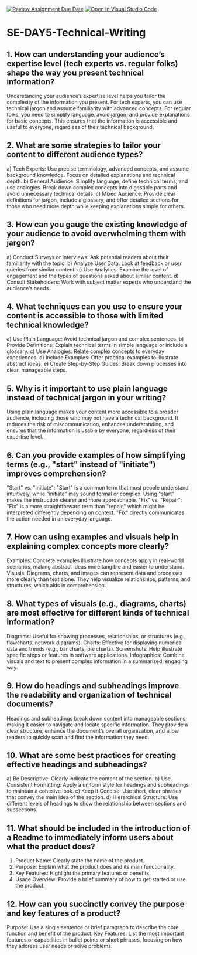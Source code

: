 [![Review Assignment Due Date](https://classroom.github.com/assets/deadline-readme-button-22041afd0340ce965d47ae6ef1cefeee28c7c493a6346c4f15d667ab976d596c.svg)](https://classroom.github.com/a/zsAR-pyY)
[![Open in Visual Studio Code](https://classroom.github.com/assets/open-in-vscode-2e0aaae1b6195c2367325f4f02e2d04e9abb55f0b24a779b69b11b9e10269abc.svg)](https://classroom.github.com/online_ide?assignment_repo_id=15657660&assignment_repo_type=AssignmentRepo)
# SE-DAY5-Technical-Writing
## 1. How can understanding your audience’s expertise level (tech experts vs. regular folks) shape the way you present technical information?
Understanding your audience’s expertise level helps you tailor the complexity of the information you present. For tech experts, you can use technical jargon and assume familiarity with advanced concepts. For regular folks, you need to simplify language, avoid jargon, and provide explanations for basic concepts. This ensures that the information is accessible and useful to everyone, regardless of their technical background.
## 2. What are some strategies to tailor your content to different audience types?
a) Tech Experts: Use precise terminology, advanced concepts, and assume background knowledge. Focus on detailed explanations and technical depth.
b) General Audience: Simplify language, define technical terms, and use analogies. Break down complex concepts into digestible parts and avoid unnecessary technical details.
c) Mixed Audience: Provide clear definitions for jargon, include a glossary, and offer detailed sections for those who need more depth while keeping explanations simple for others.
## 3. How can you gauge the existing knowledge of your audience to avoid overwhelming them with jargon?
a) Conduct Surveys or Interviews: Ask potential readers about their familiarity with the topic.
b) Analyze User Data: Look at feedback or user queries from similar content.
c) Use Analytics: Examine the level of engagement and the types of questions asked about similar content.
d) Consult Stakeholders: Work with subject matter experts who understand the audience’s needs.
## 4. What techniques can you use to ensure your content is accessible to those with limited technical knowledge?
a) Use Plain Language: Avoid technical jargon and complex sentences.
b) Provide Definitions: Explain technical terms in simple language or include a glossary.
c) Use Analogies: Relate complex concepts to everyday experiences.
d) Include Examples: Offer practical examples to illustrate abstract ideas.
e) Create Step-by-Step Guides: Break down processes into clear, manageable steps.
## 5. Why is it important to use plain language instead of technical jargon in your writing?
Using plain language makes your content more accessible to a broader audience, including those who may not have a technical background. It reduces the risk of miscommunication, enhances understanding, and ensures that the information is usable by everyone, regardless of their expertise level.
## 6. Can you provide examples of how simplifying terms (e.g., "start" instead of "initiate") improves comprehension?
"Start" vs. "Initiate": "Start" is a common term that most people understand intuitively, while "initiate" may sound formal or complex. Using "start" makes the instruction clearer and more approachable.
"Fix" vs. "Repair": "Fix" is a more straightforward term than "repair," which might be interpreted differently depending on context. "Fix" directly communicates the action needed in an everyday language.
## 7. How can using examples and visuals help in explaining complex concepts more clearly?
Examples: Concrete examples illustrate how concepts apply in real-world scenarios, making abstract ideas more tangible and easier to understand.
Visuals: Diagrams, charts, and images can represent data and processes more clearly than text alone. They help visualize relationships, patterns, and structures, which aids in comprehension.
## 8. What types of visuals (e.g., diagrams, charts) are most effective for different kinds of technical information?
Diagrams: Useful for showing processes, relationships, or structures (e.g., flowcharts, network diagrams).
Charts: Effective for displaying numerical data and trends (e.g., bar charts, pie charts).
Screenshots: Help illustrate specific steps or features in software applications.
Infographics: Combine visuals and text to present complex information in a summarized, engaging way.
## 9. How do headings and subheadings improve the readability and organization of technical documents?
Headings and subheadings break down content into manageable sections, making it easier to navigate and locate specific information. They provide a clear structure, enhance the document’s overall organization, and allow readers to quickly scan and find the information they need.
## 10. What are some best practices for creating effective headings and subheadings?
a) Be Descriptive: Clearly indicate the content of the section.
b) Use Consistent Formatting: Apply a uniform style for headings and subheadings to maintain a cohesive look.
c) Keep It Concise: Use short, clear phrases that convey the main idea of the section.
d) Hierarchical Structure: Use different levels of headings to show the relationship between sections and subsections.
## 11. What should be included in the introduction of a Readme to immediately inform users about what the product does?
1. Product Name: Clearly state the name of the product.
2. Purpose: Explain what the product does and its main functionality.
3. Key Features: Highlight the primary features or benefits.
4. Usage Overview: Provide a brief summary of how to get started or use the product.
## 12. How can you succinctly convey the purpose and key features of a product?
Purpose: Use a single sentence or brief paragraph to describe the core function and benefit of the product.
Key Features: List the most important features or capabilities in bullet points or short phrases, focusing on how they address user needs or solve problems.
